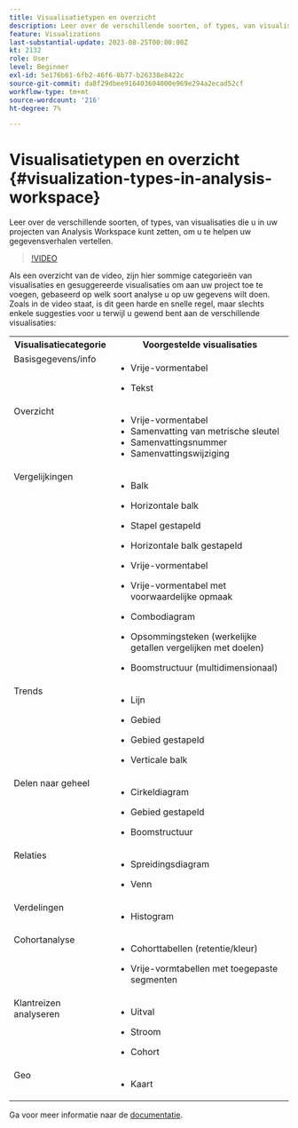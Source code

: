 ```yaml
---
title: Visualisatietypen en overzicht
description: Leer over de verschillende soorten, of types, van visualisaties die u in uw projecten van Analysis Workspace kunt zetten, om u te helpen uw gegevensverhalen vertellen.
feature: Visualizations
last-substantial-update: 2023-08-25T00:00:00Z
kt: 2132
role: User
level: Beginner
exl-id: 5e176b61-6fb2-46f6-8b77-b26338e8422c
source-git-commit: da8f29dbee916403604000e969e294a2ecad52cf
workflow-type: tm+mt
source-wordcount: '216'
ht-degree: 7%

---
```


# Visualisatietypen en overzicht {#visualization-types-in-analysis-workspace}

Leer over de verschillende soorten, of types, van visualisaties die u in uw projecten van Analysis Workspace kunt zetten, om u te helpen uw gegevensverhalen vertellen.

>[!VIDEO](https://video.tv.adobe.com/v/23994/?quality=12&learn=on)

Als een overzicht van de video, zijn hier sommige categorieën van visualisaties en gesuggereerde visualisaties om aan uw project toe te voegen, gebaseerd op welk soort analyse u op uw gegevens wilt doen. Zoals in de video staat, is dit geen harde en snelle regel, maar slechts enkele suggesties voor u terwijl u gewend bent aan de verschillende visualisaties:

<table style="max-width: 1214px;">
<tr>
    <th>
        Visualisatiecategorie
    </th>
    <th>
        Voorgestelde visualisaties
    </th>
</tr>
<tr>
  <td style="vertical-align: top;">Basisgegevens/info
  </td>

<td style="vertical-align: top;">

* Vrije-vormentabel
* Tekst

  </td>
</tr>
<tr>
  <td style="vertical-align: top;">Overzicht
  </td>

<td style="vertical-align: top;">

* Vrije-vormentabel
* Samenvatting van metrische sleutel
* Samenvattingsnummer
* Samenvattingswijziging

</td>
</tr>
<tr>
  <td style="vertical-align: top;">Vergelijkingen
  </td>

<td style="vertical-align: top;">

* Balk
* Horizontale balk
* Stapel gestapeld
* Horizontale balk gestapeld
* Vrije-vormentabel
* Vrije-vormentabel met voorwaardelijke opmaak
* Combodiagram
* Opsommingsteken (werkelijke getallen vergelijken met doelen)
* Boomstructuur (multidimensionaal)

  </td>
</tr>
<tr>
  <td style="vertical-align: top;">Trends
  </td>

<td style="vertical-align: top;">

* Lijn
* Gebied
* Gebied gestapeld
* Verticale balk

  </td>
</tr>
<tr>
  <td style="vertical-align: top;">Delen naar geheel
  </td>

<td style="vertical-align: top;">

* Cirkeldiagram
* Gebied gestapeld
* Boomstructuur

  </td>
</tr>
<tr>
  <td style="vertical-align: top;">Relaties
  </td>

<td style="vertical-align: top;">

* Spreidingsdiagram
* Venn

  </td>
</tr>
<tr>
  <td style="vertical-align: top;">Verdelingen
  </td>

<td style="vertical-align: top;">

* Histogram

  </td>
</tr>
<tr>
  <td style="vertical-align: top;">Cohortanalyse
  </td>

<td style="vertical-align: top;">

* Cohorttabellen (retentie/kleur)
* Vrije-vormtabellen met toegepaste segmenten

  </td>
</tr>
<tr>
  <td style="vertical-align: top;">Klantreizen analyseren
  </td>

<td style="vertical-align: top;">

* Uitval
* Stroom
* Cohort

  </td>
</tr>
<tr>
  <td style="vertical-align: top;">Geo
  </td>

<td style="vertical-align: top;">

* Kaart

  </td>
</tr>


</table>

Ga voor meer informatie naar de [documentatie](https://experienceleague.adobe.com/docs/analytics/analyze/analysis-workspace/visualizations/freeform-analysis-visualizations.html).
